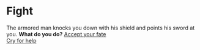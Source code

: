 # Fight

The armored man knocks you down with his shield and points his sword at you. **What do you do?**
[Accept your fate](accpet.md)  
[Cry for help](cry.md)